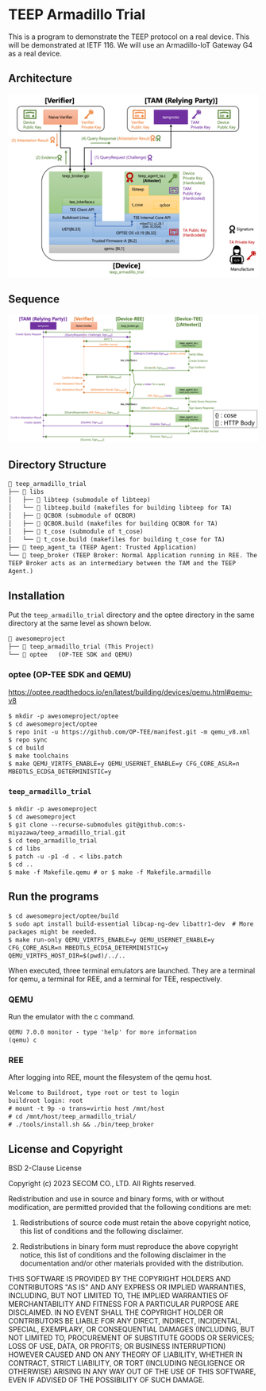# TEEP Armadillo Trial

This is a program to demonstrate the TEEP protocol on a real device.
This will be demonstrated at IETF 116.
We will use an Armadillo-IoT Gateway G4 as a real device.

## Architecture

![Architecture](./docs/architecture.png)

## Sequence

![Sequence](./docs/sequence.png)

## Directory Structure

````
📁 teep_armadillo_trial
├── 📁 libs
│   ├── 📁 libteep (submodule of libteep)
│   └── 📁 libteep.build (makefiles for building libteep for TA)
│   ├── 📁 QCBOR (submodule of QCBOR)
│   ├── 📁 QCBOR.build (makefiles for building QCBOR for TA)
│   ├── 📁 t_cose (submodule of t_cose)
│   └── 📁 t_cose.build (makefiles for building t_cose for TA)
├── 📁 teep_agent_ta (TEEP Agent: Trusted Application)
└── 📁 teep_broker (TEEP Broker: Normal Application running in REE. The TEEP Broker acts as an intermediary between the TAM and the TEEP Agent.)
````

## Installation

Put the `teep_armadillo_trial` directory and the optee directory in the same directory at the same level as shown below.

````
📁 awesomeproject
├── 📁 teep_armadillo_trial (This Project)
└── 📁 optee   (OP-TEE SDK and QEMU)
````

### optee (OP-TEE SDK and QEMU)

https://optee.readthedocs.io/en/latest/building/devices/qemu.html#qemu-v8

````
$ mkdir -p awesomeproject/optee
$ cd awesomeproject/optee
$ repo init -u https://github.com/OP-TEE/manifest.git -m qemu_v8.xml
$ repo sync
$ cd build
$ make toolchains
$ make QEMU_VIRTFS_ENABLE=y QEMU_USERNET_ENABLE=y CFG_CORE_ASLR=n MBEDTLS_ECDSA_DETERMINISTIC=y
````

### `teep_armadillo_trial`

````
$ mkdir -p awesomeproject
$ cd awesomeproject
$ git clone --recurse-submodules git@github.com:s-miyazawa/teep_armadillo_trial.git
$ cd teep_armadillo_trial
$ cd libs
$ patch -u -p1 -d . < libs.patch
$ cd ..
$ make -f Makefile.qemu # or $ make -f Makefile.armadillo
````

## Run the programs

````
$ cd awesomeproject/optee/build
$ sudo apt install build-essential libcap-ng-dev libattr1-dev  # More packages might be needed.
$ make run-only QEMU_VIRTFS_ENABLE=y QEMU_USERNET_ENABLE=y CFG_CORE_ASLR=n MBEDTLS_ECDSA_DETERMINISTIC=y QEMU_VIRTFS_HOST_DIR=$(pwd)/../..
````

When executed, three terminal emulators are launched.
They are a terminal for qemu, a terminal for REE, and a terminal for TEE, respectively.

### QEMU

Run the emulator with the c command.

````
QEMU 7.0.0 monitor - type 'help' for more information
(qemu) c
````

### REE

After logging into REE, mount the filesystem of the qemu host.

````
Welcome to Buildroot, type root or test to login
buildroot login: root
# mount -t 9p -o trans=virtio host /mnt/host
# cd /mnt/host/teep_armadillo_trial/
# ./tools/install.sh && ./bin/teep_broker
````

## License and Copyright

BSD 2-Clause License

Copyright (c) 2023 SECOM CO., LTD. All Rights reserved.

Redistribution and use in source and binary forms, with or without
modification, are permitted provided that the following conditions are met:

1. Redistributions of source code must retain the above copyright notice, this
   list of conditions and the following disclaimer.

2. Redistributions in binary form must reproduce the above copyright notice,
   this list of conditions and the following disclaimer in the documentation
   and/or other materials provided with the distribution.

THIS SOFTWARE IS PROVIDED BY THE COPYRIGHT HOLDERS AND CONTRIBUTORS "AS IS"
AND ANY EXPRESS OR IMPLIED WARRANTIES, INCLUDING, BUT NOT LIMITED TO, THE
IMPLIED WARRANTIES OF MERCHANTABILITY AND FITNESS FOR A PARTICULAR PURPOSE ARE
DISCLAIMED. IN NO EVENT SHALL THE COPYRIGHT HOLDER OR CONTRIBUTORS BE LIABLE
FOR ANY DIRECT, INDIRECT, INCIDENTAL, SPECIAL, EXEMPLARY, OR CONSEQUENTIAL
DAMAGES (INCLUDING, BUT NOT LIMITED TO, PROCUREMENT OF SUBSTITUTE GOODS OR
SERVICES; LOSS OF USE, DATA, OR PROFITS; OR BUSINESS INTERRUPTION) HOWEVER
CAUSED AND ON ANY THEORY OF LIABILITY, WHETHER IN CONTRACT, STRICT LIABILITY,
OR TORT (INCLUDING NEGLIGENCE OR OTHERWISE) ARISING IN ANY WAY OUT OF THE USE
OF THIS SOFTWARE, EVEN IF ADVISED OF THE POSSIBILITY OF SUCH DAMAGE.
